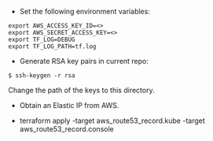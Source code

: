 
* Set the following environment variables:

```
export AWS_ACCESS_KEY_ID=<>
export AWS_SECRET_ACCESS_KEY=<>
export TF_LOG=DEBUG
export TF_LOG_PATH=tf.log  
```

* Generate RSA key pairs in current repo:
```
$ ssh-keygen -r rsa
```
Change the path of the keys to this directory.

* Obtain an Elastic IP from AWS.

* terraform apply -target aws_route53_record.kube -target aws_route53_record.console



